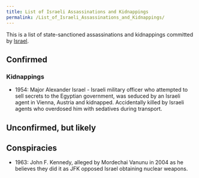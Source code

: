 ```yaml
---
title: List of Israeli Assassinations and Kidnappings
permalink: /List_of_Israeli_Assassinations_and_Kidnappings/
---
```


This is a list of state-sanctioned assassinations and kidnappings
committed by [Israel](Israel.md "wikilink").

## Confirmed

### Kidnappings

- 1954: Major Alexander Israel - Israeli military officer who attempted
  to sell secrets to the Egyptian government, was seduced by an Israeli
  agent in Vienna, Austria and kidnapped. Accidentally killed by Israeli
  agents who overdosed him with sedatives during transport.

## Unconfirmed, but likely

## Conspiracies

- 1963: John F. Kennedy, alleged by Mordechai Vanunu in 2004 as he
  believes they did it as JFK opposed Israel obtaining nuclear weapons.